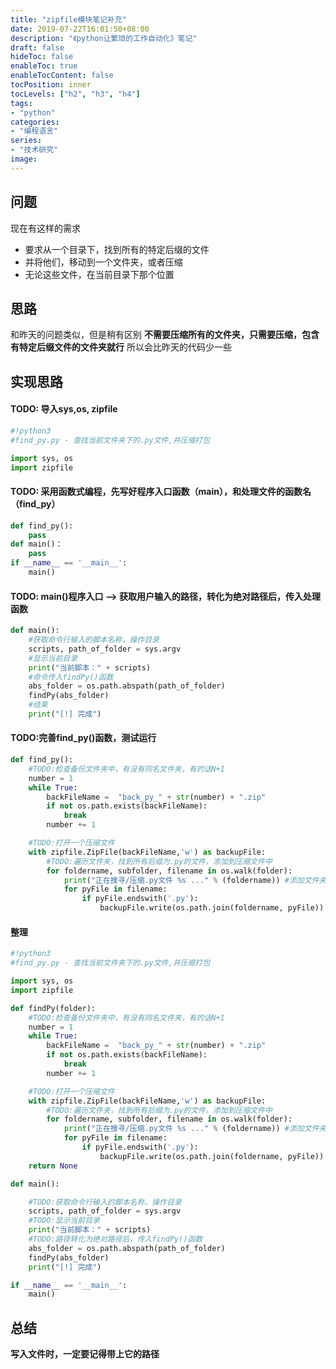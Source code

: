 ```yaml
---
title: "zipfile模块笔记补充"
date: 2019-07-22T16:01:50+08:00
description: "《python让繁琐的工作自动化》笔记"
draft: false
hideToc: false
enableToc: true
enableTocContent: false
tocPosition: inner
tocLevels: ["h2", "h3", "h4"]
tags:
- "python"
categories:
- "编程语言"
series:
- "技术研究"
image: 
---
```


## 问题
现在有这样的需求
- 要求从一个目录下，找到所有的特定后缀的文件
- 并将他们，移动到一个文件夹，或者压缩
- 无论这些文件，在当前目录下那个位置

## 思路
和昨天的问题类似，但是稍有区别
**不需要压缩所有的文件夹，只需要压缩，包含有特定后缀文件的文件夹就行**
所以会比昨天的代码少一些

## 实现思路
#### TODO: 导入sys,os, zipfile
```python
#!python3
#find_py.py - 查找当前文件夹下的.py文件,并压缩打包

import sys, os
import zipfile
```
#### TODO: 采用函数式编程，先写好程序入口函数（main），和处理文件的函数名（find_py）
```python
def find_py():
    pass
def main()：
    pass
if __name__ == '__main__':
    main()
```
#### TODO: main()程序入口 --> 获取用户输入的路径，转化为绝对路径后，传入处理函数
```python
def main():
    #获取命令行输入的脚本名称，操作目录
	scripts, path_of_folder = sys.argv
	#显示当前目录
	print("当前脚本：" + scripts)
	#命令传入findPy()函数
	abs_folder = os.path.abspath(path_of_folder)
	findPy(abs_folder)
	#结束
	print("[!] 完成")

```
#### TODO:完善find_py()函数，测试运行
```python
def find_py():
    #TODO:检查备份文件夹中，有没有同名文件夹，有的话N+1
	number = 1
	while True:
		backFileName =  "back_py_" + str(number) + ".zip"
		if not os.path.exists(backFileName):
			break
		number += 1

	#TODO:打开一个压缩文件
	with zipfile.ZipFile(backFileName,'w') as backupFile:
		#TODO:遍历文件夹，找到所有后缀为.py的文件，添加到压缩文件中
		for foldername, subfolder, filename in os.walk(folder):
			print("正在搜寻/压缩.py文件 %s ..." % (foldername)) #添加文件夹到压缩文件，纯粹添加文件夹s
			for pyFile in filename:
				if pyFile.endswith('.py'):
					backupFile.write(os.path.join(foldername, pyFile)) #添加文件，要添加其所在路径

```
#### 整理
```python
#!python3
#find_py.py - 查找当前文件夹下的.py文件,并压缩打包

import sys, os
import zipfile

def findPy(folder):
	#TODO:检查备份文件夹中，有没有同名文件夹，有的话N+1
	number = 1
	while True:
		backFileName =  "back_py_" + str(number) + ".zip"
		if not os.path.exists(backFileName):
			break
		number += 1

	#TODO:打开一个压缩文件
	with zipfile.ZipFile(backFileName,'w') as backupFile:
		#TODO:遍历文件夹，找到所有后缀为.py的文件，添加到压缩文件中
		for foldername, subfolder, filename in os.walk(folder):
			print("正在搜寻/压缩.py文件 %s ..." % (foldername)) #添加文件夹到压缩文件，纯粹添加文件夹
			for pyFile in filename:
				if pyFile.endswith('.py'):
					backupFile.write(os.path.join(foldername, pyFile)) 
	return None

def main():

	#TODO:获取命令行输入的脚本名称，操作目录
	scripts, path_of_folder = sys.argv
	#TODO:显示当前目录
	print("当前脚本：" + scripts)
	#TODO:路径转化为绝对路径后，传入findPy()函数
	abs_folder = os.path.abspath(path_of_folder)
	findPy(abs_folder)
	print("[!] 完成")

if __name__ == '__main__':
	main()
```
## 总结
**写入文件时，一定要记得带上它的路径**
